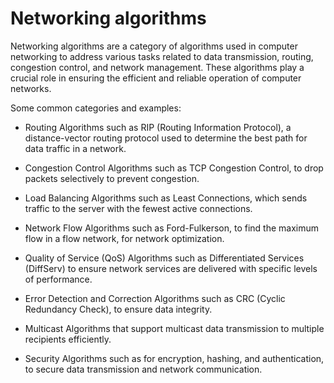 # Networking algorithms

Networking algorithms are a category of algorithms used in computer networking to address various tasks related to data transmission, routing, congestion control, and network management. These algorithms play a crucial role in ensuring the efficient and reliable operation of computer networks.

Some common categories and examples:

* Routing Algorithms such as RIP (Routing Information Protocol), a distance-vector routing protocol used to determine the best path for data traffic in a network.

* Congestion Control Algorithms such as TCP Congestion Control, to drop packets selectively to prevent congestion.

* Load Balancing Algorithms such as Least Connections, which sends traffic to the server with the fewest active connections.

* Network Flow Algorithms such as Ford-Fulkerson, to find the maximum flow in a flow network, for network optimization.

* Quality of Service (QoS) Algorithms such as  Differentiated Services (DiffServ) to ensure network services are delivered with specific levels of performance.

* Error Detection and Correction Algorithms such as CRC (Cyclic Redundancy Check), to ensure data integrity.

* Multicast Algorithms that support multicast data transmission to multiple recipients efficiently.

* Security Algorithms such as for encryption, hashing, and authentication, to secure data transmission and network communication.
